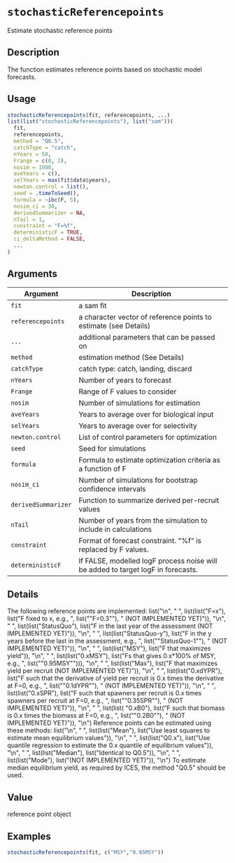 # `stochasticReferencepoints`

Estimate stochastic reference points


## Description

The function estimates reference points based on stochastic model forecasts.


## Usage

```r
stochasticReferencepoints(fit, referencepoints, ...)
list(list("stochasticReferencepoints"), list("sam"))(
  fit,
  referencepoints,
  method = "Q0.5",
  catchType = "catch",
  nYears = 50,
  Frange = c(0, 2),
  nosim = 1000,
  aveYears = c(),
  selYears = max(fit$data$years),
  newton.control = list(),
  seed = .timeToSeed(),
  formula = ~ibc(F, 5),
  nosim_ci = 30,
  derivedSummarizer = NA,
  nTail = 1,
  constraint = "F=%f",
  deterministicF = TRUE,
  ci_deltaMethod = FALSE,
  ...
)
```


## Arguments

Argument      |Description
------------- |----------------
`fit`     |     a sam fit
`referencepoints`     |     a character vector of reference points to estimate (see Details)
`...`     |     additional parameters that can be passed on
`method`     |     estimation method (See Details)
`catchType`     |     catch type: catch, landing, discard
`nYears`     |     Number of years to forecast
`Frange`     |     Range of F values to consider
`nosim`     |     Number of simulations for estimation
`aveYears`     |     Years to average over for biological input
`selYears`     |     Years to average over for selectivity
`newton.control`     |     List of control parameters for optimization
`seed`     |     Seed for simulations
`formula`     |     Formula to estimate optimization criteria as a function of F
`nosim_ci`     |     Number of simulations for bootstrap confidence intervals
`derivedSummarizer`     |     Function to summarize derived per-recruit values
`nTail`     |     Number of years from the simulation to include in calculations
`constraint`     |     Format of forecast constraint. "%f" is replaced by F values.
`deterministicF`     |     If FALSE, modelled logF process noise will be added to target logF in forecasts.


## Details

The following reference points are implemented:
 list("\n", "   ", list(list("F=x"), list("F fixed to x, e.g., ", list("\"F=0.3\""), " (NOT IMPLEMENTED YET)")), "\n", "   ", list(list("StatusQuo"), list("F in the last year of the assessment (NOT IMPLEMENTED YET)")), "\n", "   ", list(list("StatusQuo-y"), list("F in the y years before the last in the assessment, e.g., ", list("\"StatusQuo-1\""), " (NOT IMPLEMENTED YET)")), "\n", "   ", list(list("MSY"), list("F that maximizes yield")), "\n", "   ", list(list("0.xMSY"), list("Fs that gives 0.x*100% of MSY, e.g., ", 
    list("\"0.95MSY\""))), "\n", "   ", list(list("Max"), list("F that maximizes yield per recruit (NOT IMPLEMENTED YET)")), "\n", "   ", list(list("0.xdYPR"), list("F such that the derivative of yield per recruit is 0.x times the derivative at F=0, e.g., ", list("\"0.1dYPR\""), " (NOT IMPLEMENTED YET)")), "\n", "   ", list(list("0.xSPR"), list("F such that spawners per recruit is 0.x times spawners per recruit at F=0, e.g., ", list("\"0.35SPR\""), " (NOT IMPLEMENTED YET)")), "\n", "   ", list(list(
    "0.xB0"), list("F such that biomass is 0.x times the biomass at F=0, e.g., ", list("\"0.2B0\""), " (NOT IMPLEMENTED YET)")), "\n") 
 Reference points can be estimated using these methods:
 list("\n", "   ", list(list("Mean"), list("Use least squares to estimate mean equilibrium values")), "\n", "   ", list(list("Q0.x"), list("Use quantile regression to estimate the 0.x quantile of equilibrium values")), "\n", "   ", list(list("Median"), list("Identical to Q0.5")), "\n", "   ", list(list("Mode"), list("(NOT IMPLEMENTED YET)")), "\n") 
 To estimate median equilibrium yield, as required by ICES, the method "Q0.5" should be used.


## Value

reference point object


## Examples

```r
stochasticReferencepoints(fit, c("MSY","0.95MSY"))
```



